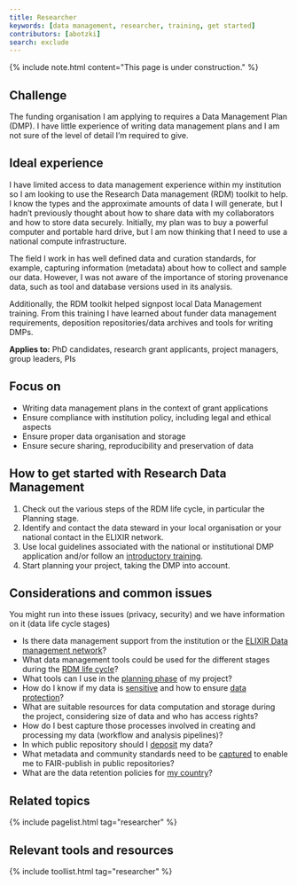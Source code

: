 ```yaml
---
title: Researcher
keywords: [data management, researcher, training, get started]
contributors: [abotzki]
search: exclude
---
```


{% include note.html content="This page is under construction." %}

## Challenge

The funding organisation I am applying to requires a Data Management Plan (DMP).  I have little experience of writing data management plans and I am not sure of the level of detail I’m required to give.

## Ideal experience

I have limited access to data management experience within my institution so I am looking to use the Research Data management (RDM) toolkit to help. I know the types and the approximate amounts of data I will generate, but I hadn’t previously thought about how to share data with my collaborators and how to store data securely.  Initially, my plan was to buy a powerful computer and portable hard drive, but I am now thinking that I need to use a national compute infrastructure.

The field I work in has well defined data and curation standards, for example, capturing information (metadata) about how to collect and sample our data.  However, I was not aware of the importance of storing provenance data, such as tool and database versions used in its analysis.

Additionally, the RDM toolkit helped signpost local Data Management training.  From this training I have learned about funder data management requirements, deposition repositories/data archives and tools for writing DMPs.

**Applies to:** PhD candidates, research grant applicants, project managers, group leaders, PIs

## Focus on

* Writing data management plans in the context of grant applications
* Ensure compliance with institution policy, including legal and ethical aspects
* Ensure proper data organisation and storage
* Ensure secure sharing, reproducibility and preservation of data

## How to get started with Research Data Management

1. Check out the various steps of the RDM life cycle, in particular the Planning stage.
2. Identify and contact the data steward in your local organisation or your national contact in the ELIXIR network.
3. Use local guidelines associated with the national or institutional DMP application and/or follow an [introductory training](https://tess.elixir-europe.org/search?q=Data%20Management%20Planning#materials).
4. Start planning your project, taking the DMP into account. 

## Considerations and common issues

You might run into these issues (privacy, security) and we have information on it (data life cycle stages)

* Is there data management support from the institution or the [ELIXIR Data management network](https://elixir-europe.org/about-us/how-funded/eu-projects/converge/wp1/dm-network)?
* What data management tools could be used for the different stages during the [RDM life cycle](https://rdm.elixir-europe.org/index.html)?
* What tools can I use in the [planning phase](https://rdm.elixir-europe.org/planning) of my project?
* How do I know if my data is [sensitive](https://rdm.elixir-europe.org/data_classification.html) and how to ensure [data protection](https://rdm.elixir-europe.org/data_protection.html)?
* What are suitable resources for data computation and storage during the project, considering size of data and who has access rights?
* How do I best capture those processes involved in creating and processing my data (workflow and analysis pipelines)?
* In which public repository should I [deposit](https://rdm.elixir-europe.org/sharing) my data? 
* What metadata and community standards need to be [captured](https://rdm.elixir-europe.org/collecting) to enable me to FAIR-publish in public repositories?
* What are the data retention policies for [my country](https://elixir-europe.org/about-us/how-funded/eu-projects/converge/wp1/dm-coordinators)?


## Related topics

{% include pagelist.html tag="researcher" %}

## Relevant tools and resources

{% include toollist.html tag="researcher" %}
